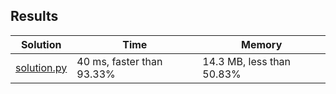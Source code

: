 ## Results
Solution | Time | Memory
---------|------|-------
[solution.py](solution.py) | 40 ms, faster than 93.33%  |  14.3 MB, less than 50.83%
